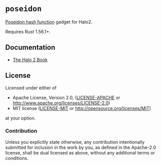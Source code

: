 # `poseidon`

[Poseidon hash function](https://eprint.iacr.org/2019/458.pdf) gadget for Halo2.

Requires Rust 1.56.1+.

## Documentation

- [The Halo 2 Book](https://zcash.github.io/halo2/)

## License

Licensed under either of

 * Apache License, Version 2.0, ([LICENSE-APACHE](LICENSE-APACHE) or
   http://www.apache.org/licenses/LICENSE-2.0)
 * MIT license ([LICENSE-MIT](LICENSE-MIT) or http://opensource.org/licenses/MIT)

at your option.

### Contribution

Unless you explicitly state otherwise, any contribution intentionally
submitted for inclusion in the work by you, as defined in the Apache-2.0
license, shall be dual licensed as above, without any additional terms or
conditions.
